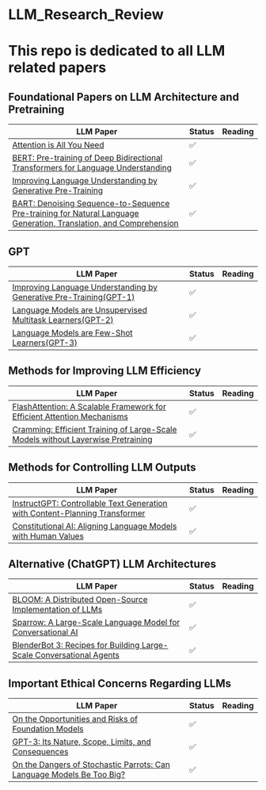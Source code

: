 # LLM_Research_Review
# This repo is dedicated to all LLM related papers


## Foundational Papers on LLM Architecture and Pretraining

| LLM Paper                 | Status  | Reading | 
| ------------------------  |---------| --------| 
|[Attention is All You Need](https://arxiv.org/abs/1706.03762)|:white_check_mark: ||
|[BERT: Pre-training of Deep Bidirectional Transformers for Language Understanding](https://arxiv.org/abs/1810.04805)| :white_check_mark: ||
|[Improving Language Understanding by Generative Pre-Training](https://s3-us-west-2.amazonaws.com/openai-assets/research-covers/language-unsupervised/language_understanding_paper.pdf)|:white_check_mark: ||
|[BART: Denoising Sequence-to-Sequence Pre-training for Natural Language Generation, Translation, and Comprehension](https://arxiv.org/abs/1910.13461)|:white_check_mark: ||


## GPT
| LLM Paper                 | Status  | Reading | 
| ------------------------  |---------| --------| 
|[Improving Language Understanding by Generative Pre-Training(GPT-1)](https://arxiv.org/abs/2108.07258)|:white_check_mark: ||
|[Language Models are Unsupervised Multitask Learners(GPT-2)](https://d4mucfpksywv.cloudfront.net/better-language-models/language_models_are_unsupervised_multitask_learners.pdf)|:white_check_mark: ||
|[Language Models are Few-Shot Learners(GPT-3)](https://arxiv.org/abs/2005.14165)|:white_check_mark: ||


## Methods for Improving LLM Efficiency
| LLM Paper                 | Status  | Reading | 
| ------------------------  |---------| --------| 
|[FlashAttention: A Scalable Framework for Efficient Attention Mechanisms](https://arxiv.org/abs/2205.14135)|:white_check_mark: ||
|[Cramming: Efficient Training of Large-Scale Models without Layerwise Pretraining](https://arxiv.org/abs/2212.14034)|:white_check_mark: ||


## Methods for Controlling LLM Outputs
| LLM Paper                 | Status  | Reading | 
| ------------------------  |---------| --------| 
|[InstructGPT: Controllable Text Generation with Content-Planning Transformer](https://arxiv.org/abs/2203.02155)|:white_check_mark: ||
|[Constitutional AI: Aligning Language Models with Human Values](https://arxiv.org/abs/2212.08073)|:white_check_mark: ||


## Alternative (ChatGPT) LLM Architectures
| LLM Paper                 | Status  | Reading | 
| ------------------------  |---------| --------| 
|[BLOOM: A Distributed Open-Source Implementation of LLMs](https://arxiv.org/abs/2211.05100)|:white_check_mark: ||
|[Sparrow: A Large-Scale Language Model for Conversational AI](https://arxiv.org/abs/2209.14375)|:white_check_mark: ||
|[BlenderBot 3: Recipes for Building Large-Scale Conversational Agents](https://arxiv.org/abs/2208.03188)|:white_check_mark: ||



## Important Ethical Concerns Regarding LLMs
| LLM Paper                 | Status  | Reading | 
| ------------------------  |---------| --------| 
|[On the Opportunities and Risks of Foundation Models](https://arxiv.org/abs/2108.07258)|:white_check_mark: ||
|[GPT-3: Its Nature, Scope, Limits, and Consequences](https://link.springer.com/article/10.1007/s11023-020-09548-1)|:white_check_mark: ||
|[On the Dangers of Stochastic Parrots: Can Language Models Be Too Big?](https://dl.acm.org/doi/abs/10.1145/3442188.3445922)|:white_check_mark: ||


